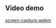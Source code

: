## Video demo
[screen-capture.webm](https://github.com/Aman2221/WebRTC-Video-Chat/assets/59231840/ebc04e32-6747-45d2-b7e2-b8f5b405f6e4)
